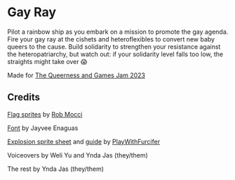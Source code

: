 # Gay Ray

Pilot a rainbow ship as you embark on a mission to promote the gay agenda. Fire
your gay ray at the cishets and heteroflexibles to convert new baby queers to
the cause. Build solidarity to strengthen your resistance against the
heteropatriarchy, but watch out: if your solidarity level falls too low, the
straights might take over 😱

Made for [The Queerness and Games Jam 2023][qgjam-2023]

## Credits

[Flag sprites][flag-sprites] by [Rob Mocci][rob-mocci]

[Font][pixel-font] by Jayvee Enaguas

[Explosion sprite sheet][explosion-sprite-sheet] and [guide][explosion-tutorial]
by [PlayWithFurcifer][play-with-furcifer]

Voiceovers by Weli Yu and Ynda Jas (they/them)

The rest by Ynda Jas (they/them)

<!-- prettier-ignore-start -->
[explosion-sprite-sheet]: https://github.com/PlayWithFurcifer/godot-particle-systems-guide/blob/main/Explosion_Sheet.png
[explosion-tutorial]: https://www.youtube.com/watch?v=F1Fyj3Lh_Pc&t=253s
[flag-sprites]: https://rmocci.itch.io/pixel-special
[play-with-furcifer]: https://github.com/PlayWithFurcifer
[pixel-font]: https://www.dafont.com/pixel-operator.font
[qgjam-2023]: https://itch.io/jam/qgjam-2023
[rob-mocci]: https://rmocci.itch.io
<!-- prettier-ignore-end -->
